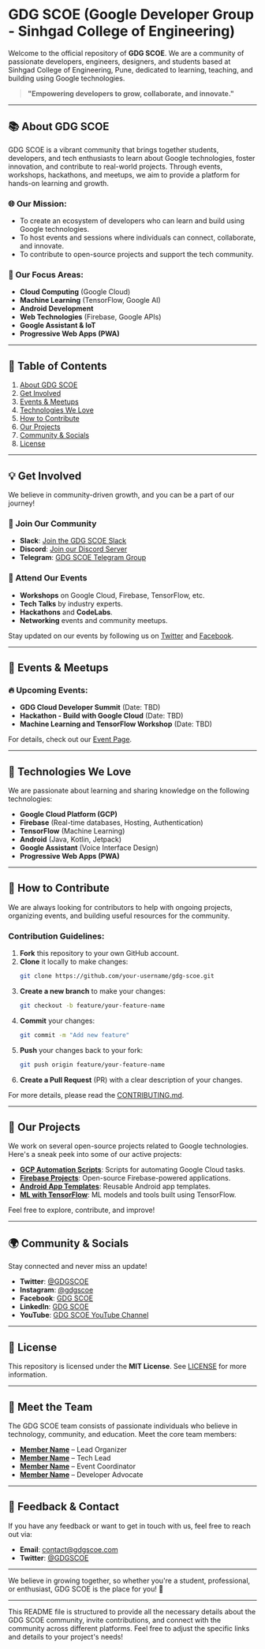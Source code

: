 # GDG SCOE (Google Developer Group - Sinhgad College of Engineering)

Welcome to the official repository of **GDG SCOE**. We are a community of passionate developers, engineers, designers, and students based at Sinhgad College of Engineering, Pune, dedicated to learning, teaching, and building using Google technologies.

> **"Empowering developers to grow, collaborate, and innovate."**

---

## 📚 About GDG SCOE

GDG SCOE is a vibrant community that brings together students, developers, and tech enthusiasts to learn about Google technologies, foster innovation, and contribute to real-world projects. Through events, workshops, hackathons, and meetups, we aim to provide a platform for hands-on learning and growth.

### 🌐 Our Mission:

- To create an ecosystem of developers who can learn and build using Google technologies.
- To host events and sessions where individuals can connect, collaborate, and innovate.
- To contribute to open-source projects and support the tech community.

### 🚀 Our Focus Areas:

- **Cloud Computing** (Google Cloud)
- **Machine Learning** (TensorFlow, Google AI)
- **Android Development**
- **Web Technologies** (Firebase, Google APIs)
- **Google Assistant & IoT**
- **Progressive Web Apps (PWA)**

---

## 📌 Table of Contents

1. [About GDG SCOE](#about-gdg-scoe)
2. [Get Involved](#get-involved)
3. [Events & Meetups](#events-meetups)
4. [Technologies We Love](#technologies-we-love)
5. [How to Contribute](#how-to-contribute)
6. [Our Projects](#our-projects)
7. [Community & Socials](#community-socials)
8. [License](#license)

---

## 💡 Get Involved

We believe in community-driven growth, and you can be a part of our journey!

### 💬 Join Our Community

- **Slack**: [Join the GDG SCOE Slack](https://gdgscoe.slack.com/)
- **Discord**: [Join our Discord Server](https://discord.gg/gdgscoe)
- **Telegram**: [GDG SCOE Telegram Group](https://t.me/gdgscoe)

### 🚀 Attend Our Events

- **Workshops** on Google Cloud, Firebase, TensorFlow, etc.
- **Tech Talks** by industry experts.
- **Hackathons** and **CodeLabs**.
- **Networking** events and community meetups.

Stay updated on our events by following us on [Twitter](https://twitter.com/gdgscoe) and [Facebook](https://facebook.com/gdgscoe).

---

## 📅 Events & Meetups

### 🔥 Upcoming Events:

- **GDG Cloud Developer Summit** (Date: TBD)
- **Hackathon - Build with Google Cloud** (Date: TBD)
- **Machine Learning and TensorFlow Workshop** (Date: TBD)

For details, check out our [Event Page](https://gdgscoe-events.com).

---

## 🧠 Technologies We Love

We are passionate about learning and sharing knowledge on the following technologies:

- **Google Cloud Platform (GCP)**
- **Firebase** (Real-time databases, Hosting, Authentication)
- **TensorFlow** (Machine Learning)
- **Android** (Java, Kotlin, Jetpack)
- **Google Assistant** (Voice Interface Design)
- **Progressive Web Apps (PWA)**

---

## 🔨 How to Contribute

We are always looking for contributors to help with ongoing projects, organizing events, and building useful resources for the community.

### Contribution Guidelines:

1. **Fork** this repository to your own GitHub account.
2. **Clone** it locally to make changes:
   ```bash
   git clone https://github.com/your-username/gdg-scoe.git
   ```
3. **Create a new branch** to make your changes:
   ```bash
   git checkout -b feature/your-feature-name
   ```
4. **Commit** your changes:
   ```bash
   git commit -m "Add new feature"
   ```
5. **Push** your changes back to your fork:
   ```bash
   git push origin feature/your-feature-name
   ```
6. **Create a Pull Request** (PR) with a clear description of your changes.

For more details, please read the [CONTRIBUTING.md](CONTRIBUTING.md).

---

## 📂 Our Projects

We work on several open-source projects related to Google technologies. Here's a sneak peek into some of our active projects:

- **[GCP Automation Scripts](https://github.com/gdgscoe/gcp-automation-scripts)**: Scripts for automating Google Cloud tasks.
- **[Firebase Projects](https://github.com/gdgscoe/firebase-projects)**: Open-source Firebase-powered applications.
- **[Android App Templates](https://github.com/gdgscoe/android-app-templates)**: Reusable Android app templates.
- **[ML with TensorFlow](https://github.com/gdgscoe/tensorflow-projects)**: ML models and tools built using TensorFlow.

Feel free to explore, contribute, and improve!

---

## 🌍 Community & Socials

Stay connected and never miss an update!

- **Twitter**: [@GDGSCOE](https://twitter.com/gdgscoe)
- **Instagram**: [@gdgscoe](https://instagram.com/gdgscoe)
- **Facebook**: [GDG SCOE](https://facebook.com/gdgscoe)
- **LinkedIn**: [GDG SCOE](https://linkedin.com/company/gdgscoe)
- **YouTube**: [GDG SCOE YouTube Channel](https://youtube.com/gdgscoe)

---

## 📜 License

This repository is licensed under the **MIT License**. See [LICENSE](LICENSE) for more information.

---

## 👥 Meet the Team

The GDG SCOE team consists of passionate individuals who believe in technology, community, and education. Meet the core team members:

- **[Member Name](https://github.com/member-link)** – Lead Organizer
- **[Member Name](https://github.com/member-link)** – Tech Lead
- **[Member Name](https://github.com/member-link)** – Event Coordinator
- **[Member Name](https://github.com/member-link)** – Developer Advocate

---

## 💬 Feedback & Contact

If you have any feedback or want to get in touch with us, feel free to reach out via:

- **Email**: contact@gdgscoe.com
- **Twitter**: [@GDGSCOE](https://twitter.com/gdgscoe)

---

We believe in growing together, so whether you're a student, professional, or enthusiast, GDG SCOE is the place for you! 🌟

---

This README file is structured to provide all the necessary details about the GDG SCOE community, invite contributions, and connect with the community across different platforms. Feel free to adjust the specific links and details to your project's needs!

